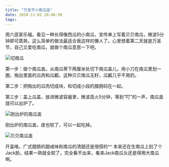 ```yaml
---
title: "万圣节小南瓜盅"
date: 2010-11-01 20:46:50
tags:
---
```


周六逛家乐福，看见一种长得像西瓜的小南瓜，宣传单上写着贝贝南瓜，微波5分钟即可蒸熟，这么简单的做法最适合我这样的懒人了。心里想着第二天就是万圣节，自己又爱吃南瓜，就做个南瓜意思一下吧。 

![切南瓜](../../../images/2010/11/nangua.jpg "切南瓜") 

第一步：做个南瓜盅。从南瓜蒂下两厘米处切下南瓜盖儿，用小刀在南瓜里划一圈，掏出里面的瓜肉和瓜瓤，这种贝贝南瓜无籽，瓜瓤几乎不用扔。 

第二步：把掏出的瓜肉切成块，和切成小段的腊肠码在一起。 

第三步：盖上瓜盖，放进微波容器里，微波高火5分钟，等到“叮”的一声，南瓜盅就可以出炉了。 

![刚出炉的南瓜盅](../../../images/2010/11/nangua2.jpg "刚出炉的南瓜盅") 

刚出炉的南瓜盅，皮也软了，可以一起吃掉。 

![贝贝南瓜盅](../../../images/2010/11/nangua4.jpg "贝贝南瓜盅") 

开盖咯，广式腊肠的甜咸味和南瓜的清甜还是很搭的^^ 本来还在生南瓜上刻了个Jack脸，结果一熟就全软了，完全看不出来，看来Jack南瓜头还是得用大南瓜啊。